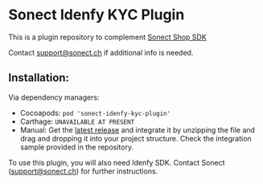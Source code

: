 # Sonect Idenfy KYC Plugin

This is a plugin repository to complement [Sonect Shop SDK](https://github.com/sonect/sonect-shop-sdk-ios)

Contact support@sonect.ch if additional info is needed.

## Installation: 

Via dependency managers:
- Cocoapods: `pod 'sonect-idenfy-kyc-plugin'`
- Carthage: `UNAVAILABLE AT PRESENT`
- Manual: Get the [latest release](https://github.com/sonect/sonect-idenfy-kyc-plugin/releases/latest/download/IdenfyKycPlugin.zip
) and integrate it by unzipping the file and drag and dropping it into your project structure. 
Check the integration sample provided in the repository. 

To use this plugin, you will also need Idenfy SDK. 
Contact Sonect (support@sonect.ch) for further instructions. 


